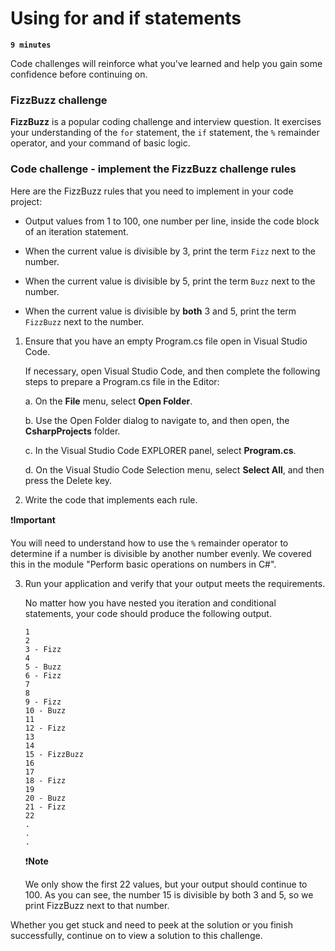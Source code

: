 # Using for and if statements

**`9 minutes`**

Code challenges will reinforce what you've learned and help you gain some confidence before continuing on.

### FizzBuzz challenge

**FizzBuzz** is a popular coding challenge and interview question. It exercises your understanding of the `for` statement, the `if` statement, the `%` remainder operator, and your command of basic logic.

### Code challenge - implement the FizzBuzz challenge rules

Here are the FizzBuzz rules that you need to implement in your code project:


- Output values from 1 to 100, one number per line, inside the code block of an iteration statement.

- When the current value is divisible by 3, print the term `Fizz` next to the number.

- When the current value is divisible by 5, print the term `Buzz` next to the number.

- When the current value is divisible by **both** 3 and 5, print the term `FizzBuzz` next to the number.

1. Ensure that you have an empty Program.cs file open in Visual Studio Code.

    If necessary, open Visual Studio Code, and then complete the following steps to prepare a Program.cs file in the Editor:

    a. On the **File** menu, select **Open Folder**.

    b. Use the Open Folder dialog to navigate to, and then open, the **CsharpProjects** folder.

    c. In the Visual Studio Code EXPLORER panel, select **Program.cs**.

    d. On the Visual Studio Code Selection menu, select **Select All**, and then press the Delete key.

2. Write the code that implements each rule.

❗**Important**

You will need to understand how to use the `%` remainder operator to determine if a number is divisible by another number evenly. We covered this in the module "Perform basic operations on numbers in C#".

3. Run your application and verify that your output meets the requirements.

    No matter how you have nested you iteration and conditional statements, your code should produce the following output.

    ```
    1
    2
    3 - Fizz
    4
    5 - Buzz
    6 - Fizz
    7
    8
    9 - Fizz
    10 - Buzz
    11
    12 - Fizz
    13
    14
    15 - FizzBuzz
    16
    17
    18 - Fizz
    19
    20 - Buzz
    21 - Fizz
    22
    .
    .
    .
    ```

    ❗**Note**

    We only show the first 22 values, but your output should continue to 100. As you can see, the number 15 is divisible by both 3 and 5, so we print FizzBuzz next to that number.

Whether you get stuck and need to peek at the solution or you finish successfully, continue on to view a solution to this challenge.

